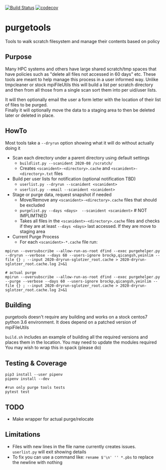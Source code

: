 [![Build Status](https://travis-ci.com/brockpalen/purgetools.svg?branch=master)](https://travis-ci.com/brockpalen/purgetools)
[![codecov](https://codecov.io/gh/brockpalen/purgetools/branch/master/graph/badge.svg)](https://codecov.io/gh/brockpalen/purgetools)


# purgetools
Tools to walk scratch filesystem and manage their contents based on policy

## Purpose

Many HPC systems and others have large shared scratch/tmp spaces that have policies such as "delete all files not accessed in 60 days" etc. 
These tools are meant to help manage this process in a user informed way.  Unlike tmpcleaner or stock mpiFileUtils this will build a list per 
scratch directory and then from all those from a single scan sort them into per uid/user lists.

It will then optionally email the user a form letter with the location of their list of files to be purged.  
Finally it will optionally move the data to a staging area to then be deleted later or deleted in place.

## HowTo

Most tools take a `--dryrun` option showing what it will do without actually doing it

* Scan each directory under a parent directory using default settings
  * `buildlist.py --scanident 2020-08 /scratch/`
  * Creates `<scanident>-<directory>.cache` and `<scanident>-<directory>.txt` files
* Build per user lists for notification (optional notification TBD)
  * `userlist.py --dryrun --scanident <scanident>`
  * `userlist.py --email --scanident <scanident>`
* Stage or purge data, request snapshot if needed
  * Move/Remove any `<scanident>-<directory>.cache`  files that should be excluded
  * `purgelist.py --days <days>  --scanident <scanident>` # NOT IMPLIMTNED
  * Takes all files in the `<scanident>-<directory>.cache` files and checks if they are at least `--days <days>` last accessed.  If they are move to staging area
* Current Purge Process
  * For each `<scanident>-*.cache` file run:

```
mpirun --oversubscribe --allow-run-as-root dfind --exec purgehelper.py --dryrun --verbose --days 60 --users-ignore brockp,qicangsh,yeinlim --file {} ; --input 2020-dryrun-sglotzer_root.cache > 2020-dryrun-sglotzer_root.cache.log 2>&1

# actual purge
mpirun --oversubscribe --allow-run-as-root dfind --exec purgehelper.py --purge --verbose --days 60 --users-ignore brockp,qicangsh,yeinlim --file {} ; --input 2020-dryrun-sglotzer_root.cache > 2020-dryrun-sglotzer_root.cache.log 2>&1
```
  

## Building

purgetools doesn't require any building and works on a stock centos7 python 3.6 environment.  It does depend on a patched version of mpiFileUtils

`build.sh` includes an example of building all the required versions and places them in the location.  You may need to update the modules required
You may wish to wrap this in spack (please do)

## Testing & Coverage

```
pip3 install --user pipenv
pipenv install --dev

#run only purge tools tests
pytest test

```

## TODO

 * Make wrapper for actual purge/relocate
  
 ## Limitations
 
 * Files with new lines in the file name currently creates issues. `userlist.py`  will exit showing details
  * To fix you can use a command like: `rename $'\n' '' *.pbs`   to replace the newline with nothing
